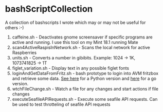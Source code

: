 # bashScriptCollection
A collection of bashscripts I wrote which may or may not be useful for others :-)

1. caffeine.sh - Deactivates gnome screensaver if specific programs are active and running. I use this tool on my Mint 18.1 running Mate
2. scan4ActiveRaspisInNetwork.sh - Scans the local network for active Raspberries
3. units.sh - Converts a number in gibibits. Example: 1024 -> 1K, 1073741825 -> 1T
4. figlet_variation.sh - Display text in any possible figlet fonts
5. loginAndGetDataFromFritz.sh - bash prototype to login into AVM fritzbox and retrieve some data. [See here](https://github.com/framps/pythonScriptCollection) for a Python version and [here](https://github.com/framps/golang_tutorial/tree/master/loginFritz) for a go version.
6. wtchFileChange.sh - Watch a file for any changes and start actions if file changes
7. executeSeafileAPIRequests.sh - Execute some seafile API requests. Can be used to test throtteling of seafile API requests
